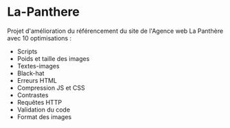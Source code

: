 # La-Panthere
Projet d'amélioration du référencement du site de l'Agence web La Panthère avec 10 optimisations :
 - Scripts
 - Poids et taille des images
 - Textes-images
 - Black-hat
 - Erreurs HTML
 - Compression JS et CSS
 - Contrastes
 - Requêtes HTTP
 - Validation du code
 - Format des images